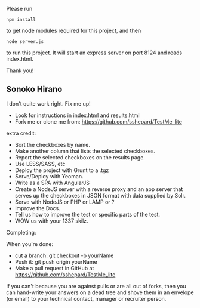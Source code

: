 Please run

	npm install

to get node modules required for this project, and then

	node server.js

to run this project.
It will start an express server on port 8124 and reads index.html.

Thank you!

Sonoko Hirano
----

I don't quite work right. Fix me up!

* Look for instructions in index.html and results.html
* Fork me or clone me from: https://github.com/sshepard/TestMe_lite

extra credit:
* Sort the checkboxes by name.
* Make another column that lists the selected checkboxes.
* Report the selected checkboxes on the results page.
* Use LESS/SASS, etc
* Deploy the project with Grunt to a .tgz
* Serve/Deploy with Yeoman.
* Write as a SPA with AngularJS
* Create a NodeJS server with a reverse proxy and an app server that serves up the checkboxes in JSON format with data supplied by Solr.
* Serve with NodeJS or PHP or LAMP or ?
* Improve the Docs.
* Tell us how to improve the test or specific parts of the test.
* WOW us with your 1337 skilz.

Completing:

When you're done:
 - cut a branch: git checkout -b yourName
 - Push it: git push origin yourName
 - Make a pull request in GitHub at https://github.com/sshepard/TestMe_lite

If you can't because you are against pulls or are all out of forks, then you can hand-write your answers on a dead tree and
shove them in an envelope (or email) to your technical contact, manager or recruiter person.
